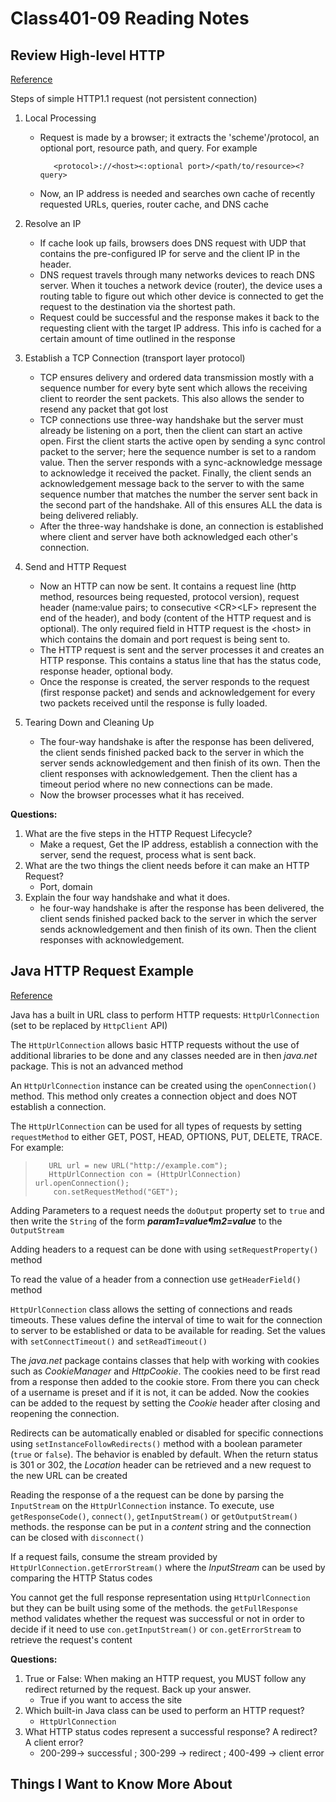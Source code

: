 # Class401-09 Reading Notes

## Review High-level HTTP

[Reference](https://dev.to/dangolant/things-i-brushed-up-on-this-week-the-http-request-lifecycle-)

Steps of simple HTTP1.1 request (not persistent connection)

1. Local Processing
    * Request is made by a browser; it extracts the 'scheme'/protocol, an optional port, resource path, and query. For example

             <protocol>://<host><:optional port>/<path/to/resource><?query>
    * Now, an IP address is needed and searches own cache of recently requested URLs, queries, router cache, and DNS cache

2. Resolve an IP
    * If cache look up fails, browsers does DNS request with UDP that contains the pre-configured IP for serve and the client IP in the header.
    * DNS request travels through many networks devices to reach DNS server. When it touches a network device (router), the device uses a routing table to figure out which other device is connected to get the request to the destination via the shortest path.
    * Request could be successful and the response makes it back to the requesting client with the target IP address. This info is cached for a certain amount of time outlined in the response

3. Establish a TCP Connection (transport layer protocol)
    * TCP ensures delivery and ordered data transmission mostly with a sequence number for every byte sent which allows the receiving client to reorder the sent packets. This also allows the sender to resend any packet that got lost
    * TCP connections use three-way handshake but the server must already be listening on a port, then the client can start an active open. First the client starts the active open by sending a sync control packet to the server; here the sequence number is set to a random value. Then the server responds with a sync-acknowledge message to acknowledge it received the packet. Finally, the client sends an acknowledgement message  back to the server to with the same sequence number that matches the number the server sent back in the second part of the handshake. All of this ensures ALL the data is being delivered reliably.
    * After the three-way handshake is done, an connection is established where client and server have both acknowledged each other's connection.

4. Send and HTTP Request
    * Now an HTTP can now be sent. It contains a request line (http method, resources being requested, protocol version), request header (name:value pairs; to consecutive \<CR>\<LF> represent the end of the header), and body (content of the HTTP request and is optional). The only required field in HTTP request is the \<host> in which contains the domain and port request is being sent to.
    * The HTTP request is sent and the server processes it and creates an HTTP response. This contains a status line that has the status code, response header, optional body.
    * Once the response is created, the server responds to the request (first response packet) and sends and acknowledgement for every two packets received until the response is fully loaded.

5. Tearing Down and Cleaning Up
    * The four-way handshake is after the response has been delivered, the client sends finished packed back to the server in which the server sends acknowledgement and then finish of its own. Then the client responses with acknowledgement. Then the client has a timeout period where no new connections can be made.
    * Now the browser processes what it has received.

**Questions:**

1. What are the five steps in the HTTP Request Lifecycle?
    * Make a request, Get the IP address, establish a connection with the server, send the request, process what is sent back.
2. What are the two things the client needs before it can make an HTTP Request?
    * Port, domain
3. Explain the four way handshake and what it does.
    * he four-way handshake is after the response has been delivered, the client sends finished packed back to the server in which the server sends acknowledgement and then finish of its own. Then the client responses with acknowledgement.

## Java HTTP Request Example

[Reference](https://www.baeldung.com/java-http-request)

Java has a built in URL class to perform HTTP requests: `HttpUrlConnection` (set to be replaced by `HttpClient` API)

The `HttpUrlConnection` allows basic HTTP requests without the use of additional libraries to be done and any classes needed are in then *java.net* package. This is not an advanced method

An `HttpUrlConnection` instance can be created using the `openConnection()` method. This method only creates a connection object and does NOT establish a connection.

The `HttpUrlConnection` can be used for all types of requests by setting `requestMethod` to either GET, POST, HEAD, OPTIONS, PUT, DELETE, TRACE. For example:

>        URL url = new URL("http://example.com");
>        HttpUrlConnection con = (HttpUrlConnection) url.openConnection();
>         con.setRequestMethod("GET");

Adding Parameters to a request needs the `doOutput` property set to `true` and then write the `String` of the form ***param1=value¶m2=value*** to the `OutputStream`

Adding headers to a request can be done with using `setRequestProperty()` method

To read the value of a header from a connection use `getHeaderField()` method

`HttpUrlConnection` class allows the setting of connections and reads timeouts. These values define the interval of time to wait for the connection to server to be established or data to be available for reading. Set the values with `setConnectTimeout()` and `setReadTimeout()`

The *java.net* package contains classes that help with working with cookies such as *CookieManager* and *HttpCookie*. The cookies need to be first read from a response then added to the cookie store. From there you can check of a username is preset and if it is not, it can be added. Now the cookies can be added to the request by setting the *Cookie* header after closing and reopening the connection.

Redirects can be automatically enabled or disabled for specific connections using `setInstanceFollowRedirects()` method with a boolean parameter (`true` or `false`). The behavior is enabled by default. When the return status is 301 or 302, the *Location* header can be retrieved and a new request to the new URL can be created

Reading the response of a the request can be done by parsing the `InputStream` on the `HttpUrlConnection` instance. To execute, use `getResponseCode()`, `connect()`, `getInputStream()` or `getOutputStream()` methods. the response can be put in a *content* string and the connection can be closed with `disconnect()`

If a request fails, consume the stream provided by `HttpUrlConnection.getErrorStream()` where the *InputStream* can be used by comparing the HTTP Status codes

You cannot get the full response representation using `HttpUrlConnection` but they can be built using some of the methods. the `getFullResponse` method validates whether the request was successful or not in order to decide if it need to use `con.getInputStream()` or `con.getErrorStream` to retrieve the request's content

**Questions:**

1. True or False: When making an HTTP request, you MUST follow any redirect returned by the request. Back up your answer.
    * True if you want to access the site
2. Which built-in Java class can be used to perform an HTTP request?
    * `HttpUrlConnection`
3. What HTTP status codes represent a successful response? A redirect? A client error?
    * 200-299-> successful ; 300-299 -> redirect ; 400-499 -> client error

## Things I Want to Know More About
